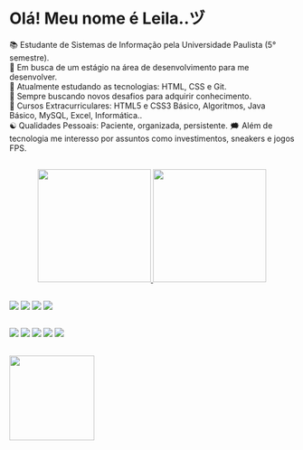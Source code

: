 <h1> Olá! Meu nome é Leila..ヅ </h1>

📚 Estudante de Sistemas de Informação pela Universidade Paulista (5° semestre). <br>
🔭 Em busca de um estágio na área de desenvolvimento para me desenvolver. <br>
🌱 Atualmente estudando as tecnologias: HTML, CSS e Git. <br>
🤟 Sempre buscando novos desafios para adquirir conhecimento. <br>
🧶 Cursos Extracurriculares: HTML5 e CSS3 Básico, Algoritmos, Java Básico, MySQL, Excel, Informática.. <br>
☯️ Qualidades Pessoais: Paciente, organizada, persistente. 
🗯️ Além de tecnologia me interesso por assuntos como investimentos, sneakers e jogos FPS.

##

<div align="center">
  <a href="https://github.com/LeilaOBarros">
  <img height="200em" src="https://github-readme-stats.vercel.app/api?username=leilaobarros&show_icons=true&theme=dracula&include_all_commits=true&count_private=true"/>
  <img height="200em" src="https://github-readme-stats.vercel.app/api/top-langs/?username=leilaobarros&layout=compact&langs_count=7&theme=dracula"/>
</div>
  
 ##
 
<div> 
  <a href = "mailto:leila.barros20014@gmail.com"><img src="https://img.shields.io/badge/Gmail-D14836?style=for-the-badge&logo=gmail&logoColor=white" target="_blank"></a>
  <a href="https://www.linkedin.com/in/leila-barroos" target="_blank"><img src="https://img.shields.io/badge/-LinkedIn-%230077B5?style=for-the-badge&logo=linkedin&logoColor=white" target="_blank"></a> 
  <a href="https://www.facebook.com/lalinha04" target="_blank"><img src="https://img.shields.io/badge/Facebook-1877F2?style=for-the-badge&logo=facebook&logoColor=white" target="_blank"></a> 
  <a href="https://www.instagram.com/leilabarroos" target="_blank"><img src="https://img.shields.io/badge/Instagram-E4405F?style=for-the-badge&logo=instagram&logoColor=white" target="_blank"></a> 
<br>
  
  ##
  
  <a href=""><img src="https://img.shields.io/badge/HTML5-E34F26?style=for-the-badge&logo=html5&logoColor=white"></a> 
  <a href=""><img src="https://img.shields.io/badge/CSS3-1572B6?style=for-the-badge&logo=css3&logoColor=white"></a> 
  <a href=""><img src="https://img.shields.io/badge/Java-ED8B00?style=for-the-badge&logo=java&logoColor=white"></a> 
  <a href=""><img src="https://img.shields.io/badge/MySQL-00000F?style=for-the-badge&logo=mysql&logoColor=white"></a> 
  <a href=""><img src="https://img.shields.io/badge/Microsoft_Excel-217346?style=for-the-badge&logo=microsoft-excel&logoColor=white"></a> 
  
  ##
  
  <a href="https://drive.google.com/file/d/1MruIBCX6yJIS2TKxeHH2oZXvqibwvrmY/view?usp=sharing"><img src="https://cdn-icons-png.flaticon.com/512/345/345609.png" width=150><a>
</div>
  
  ##


